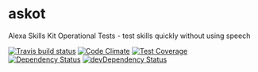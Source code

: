 # askot

Alexa Skills Kit Operational Tests - test skills quickly without using speech

[![Travis build status](http://img.shields.io/travis/rajington/askot.svg?style=flat)](https://travis-ci.org/rajington/askot)
[![Code Climate](https://codeclimate.com/github/rajington/askot/badges/gpa.svg)](https://codeclimate.com/github/rajington/askot)
[![Test Coverage](https://codeclimate.com/github/rajington/askot/badges/coverage.svg)](https://codeclimate.com/github/rajington/askot)
[![Dependency Status](https://david-dm.org/rajington/askot.svg)](https://david-dm.org/rajington/askot)
[![devDependency Status](https://david-dm.org/rajington/askot/dev-status.svg)](https://david-dm.org/rajington/askot#info=devDependencies)

